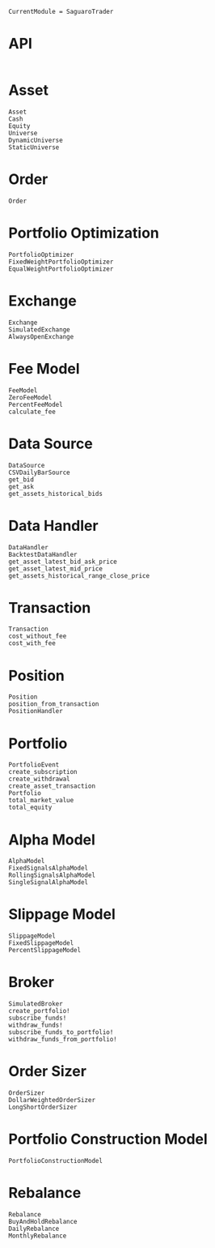 ```@meta
CurrentModule = SaguaroTrader
```

# API

```@index
```


# Asset
```@docs
Asset
Cash
Equity
Universe
DynamicUniverse
StaticUniverse
```

# Order
```@docs
Order
```

# Portfolio Optimization
```@docs
PortfolioOptimizer
FixedWeightPortfolioOptimizer
EqualWeightPortfolioOptimizer
```

# Exchange 
```@docs
Exchange
SimulatedExchange
AlwaysOpenExchange
```

# Fee Model
```@docs
FeeModel
ZeroFeeModel
PercentFeeModel
calculate_fee
```

# Data Source
```@docs
DataSource
CSVDailyBarSource
get_bid
get_ask
get_assets_historical_bids
```

# Data Handler
```@docs
DataHandler
BacktestDataHandler
get_asset_latest_bid_ask_price
get_asset_latest_mid_price
get_assets_historical_range_close_price
```

# Transaction
```@docs
Transaction
cost_without_fee
cost_with_fee
```

# Position
```@docs
Position
position_from_transaction
PositionHandler
```

# Portfolio
```@docs
PortfolioEvent
create_subscription
create_withdrawal
create_asset_transaction
Portfolio
total_market_value
total_equity
```

# Alpha Model
```@docs
AlphaModel
FixedSignalsAlphaModel
RollingSignalsAlphaModel
SingleSignalAlphaModel
```

# Slippage Model
```@docs
SlippageModel
FixedSlippageModel
PercentSlippageModel
```

# Broker
```@docs
SimulatedBroker
create_portfolio!
subscribe_funds!
withdraw_funds!
subscribe_funds_to_portfolio!
withdraw_funds_from_portfolio!
```

# Order Sizer
```@docs
OrderSizer
DollarWeightedOrderSizer
LongShortOrderSizer
```

# Portfolio Construction Model
```@docs
PortfolioConstructionModel
```

# Rebalance
```@docs
Rebalance
BuyAndHoldRebalance
DailyRebalance
MonthlyRebalance
```

